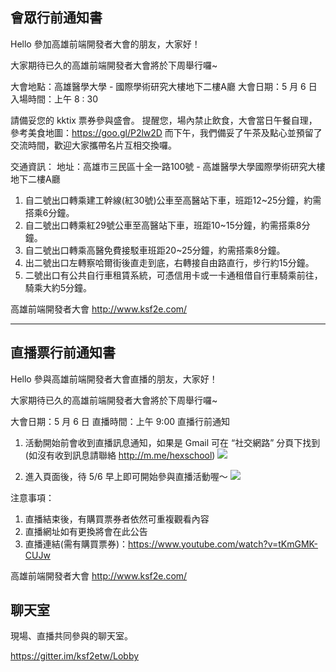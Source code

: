 
## 會眾行前通知書
Hello 參加高雄前端開發者大會的朋友，大家好！

大家期待已久的高雄前端開發者大會將於下周舉行囉~

大會地點：高雄醫學大學 - 國際學術研究大樓地下二樓A廳
大會日期：5 月 6 日
入場時間：上午 8 : 30

請備妥您的 kktix 票券參與盛會。
提醒您，場內禁止飲食，大會當日午餐自理，參考美食地圖：https://goo.gl/P2lw2D
而下午，我們備妥了午茶及點心並預留了交流時間，歡迎大家攜帶名片互相交換囉。

交通資訊：
地址：高雄市三民區十全一路100號 - 高雄醫學大學國際學術研究大樓地下二樓A廳
1. 自二號出口轉乘建工幹線(紅30號)公車至高醫站下車，班距12~25分鐘，約需搭乘6分鐘。
2. 自二號出口轉乘紅29號公車至高醫站下車，班距10~15分鐘，約需搭乘8分鐘。
3. 自二號出口轉乘高醫免費接駁車班距20~25分鐘，約需搭乘8分鐘。
4. 出二號出口左轉察哈爾街後直走到底，右轉接自由路直行，步行約15分鐘。
5. 二號出口有公共自行車租賃系統，可憑信用卡或一卡通租借自行車騎乘前往，騎乘大約5分鐘。

高雄前端開發者大會
http://www.ksf2e.com/

----

## 直播票行前通知書
Hello 參與高雄前端開發者大會直播的朋友，大家好！

大家期待已久的高雄前端開發者大會將於下周舉行囉~

大會日期：5 月 6 日
直播時間：上午 9:00
直播行前通知


1. 活動開始前會收到直播訊息通知，如果是 Gmail 可在 “社交網路” 分頁下找到
  (如沒有收到訊息請聯絡 http://m.me/hexschool)
![](https://d2mxuefqeaa7sj.cloudfront.net/s_1E6E7F28A45D07EDCA2D6815311BC2A1A70C64533D9A409CB77C790602C9E79D_1493688209264_+2017-05-02+9.22.55.png)

2. 進入頁面後，待 5/6 早上即可開始參與直播活動喔～
![](https://d2mxuefqeaa7sj.cloudfront.net/s_1E6E7F28A45D07EDCA2D6815311BC2A1A70C64533D9A409CB77C790602C9E79D_1493688377354_+2017-05-02+8.50.59.png)


注意事項：

1. 直播結束後，有購買票券者依然可重複觀看內容
2. 直播網址如有更換將會在此公告
3. 直播連結(需有購買票券)：https://www.youtube.com/watch?v=tKmGMK-CUJw

高雄前端開發者大會
http://www.ksf2e.com/

## 聊天室

現場、直播共同參與的聊天室。

https://gitter.im/ksf2etw/Lobby
